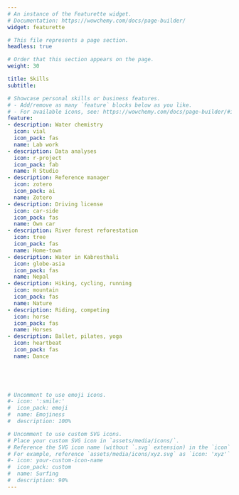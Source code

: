 ```yaml
---
# An instance of the Featurette widget.
# Documentation: https://wowchemy.com/docs/page-builder/
widget: featurette

# This file represents a page section.
headless: true

# Order that this section appears on the page.
weight: 30

title: Skills
subtitle:

# Showcase personal skills or business features.
# - Add/remove as many `feature` blocks below as you like.
# - For available icons, see: https://wowchemy.com/docs/page-builder/#icons
feature:
- description: Water chemistry
  icon: vial
  icon_pack: fas
  name: Lab work
- description: Data analyses
  icon: r-project
  icon_pack: fab
  name: R Studio
- description: Reference manager
  icon: zotero
  icon_pack: ai
  name: Zotero
- description: Driving license 
  icon: car-side
  icon_pack: fas
  name: Own car
- description: River forest reforestation
  icon: tree
  icon_pack: fas
  name: Home-town 
- description: Water in Kabresthali 
  icon: globe-asia
  icon_pack: fas
  name: Nepal 
- description: Hiking, cycling, running
  icon: mountain
  icon_pack: fas
  name: Nature 
- description: Riding, competing
  icon: horse
  icon_pack: fas
  name: Horses
- description: Ballet, pilates, yoga
  icon: heartbeat
  icon_pack: fas
  name: Dance
  
  



# Uncomment to use emoji icons.
#- icon: ':smile:'
#  icon_pack: emoji
#  name: Emojiness
#  description: 100% 

# Uncomment to use custom SVG icons.
# Place your custom SVG icon in `assets/media/icons/`.
# Reference the SVG icon name (without `.svg` extension) in the `icon` field.
# For example, reference `assets/media/icons/xyz.svg` as `icon: 'xyz'`
#- icon: your-custom-icon-name
#  icon_pack: custom
#  name: Surfing
#  description: 90%
---
```

